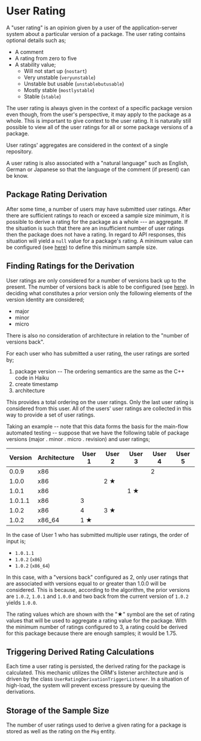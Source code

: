 # User Rating

A "user rating" is an opinion given by a user of the application-server system about a particular version of a package.  The user rating contains optional details such as;

- A comment
- A rating from zero to five
- A stability value;
  - Will not start up (`nostart`)
  - Very unstable (`veryunstable`)
  - Unstable but usable (`unstablebutusable`)
  - Mostly stable (`mostlystable`)
  - Stable (`stable`)

The user rating is always given in the context of a specific package version even though, from the user's perspective, it may apply to the package as a whole.  This is important to give context to the user rating. It is naturally still possible to view all of the user ratings for all or some package versions of a package.

User ratings' aggregates are considered in the context of a single repository.

A user rating is also associated with a "natural language" such as English, German or Japanese so that the language of the comment (if present) can be know.

## Package Rating Derivation

After some time, a number of users may have submitted user ratings.  After there are sufficient ratings to reach or exceed a sample size minimum, it is possible to derive a rating for the package as a whole --- an aggregate.  If the situation is such that there are an insufficient number of user ratings then the package does not have a rating.  In regard to API responses, this situation will yield a `null` value for a package's rating.  A minimum value can be configured (see [here](config.md)) to define this minimum sample size.

## Finding Ratings for the Derivation

User ratings are only considered for a number of versions back up to the present.  The number of versions back is able to be configured  (see [here](config.md)).  In deciding what constitutes a prior version only the following elements of the version identity are considered;

- major
- minor
- micro

There is also no consideration of architecture in relation to the "number of versions back".

For each user who has submitted a user rating, the user ratings are sorted by;

1. package version -- The ordering semantics are the same as the C++ code in Haiku
1. create timestamp
1. architecture

This provides a total ordering on the user ratings.  Only the last user rating is considered from this user.  All of the users' user ratings are collected in this way to provide a set of user ratings.

Taking an example -- note that this data forms the basis for the main-flow automated testing -- suppose that we have the following table of package versions (major . minor . micro . revision) and user ratings;

|Version|Architecture|User 1|User 2|User 3|User 4|User 5|
|---|---|---|---|---|---|---|
|0.0.9|x86| | | |2|
|1.0.0|x86| |2 ★| | |
|1.0.1|x86| | |1 ★| |
|1.0.1.1|x86|3| | | | |
|1.0.2|x86|4|3 ★| | | |
|1.0.2|x86_64|1 ★| | | | |

In the case of User 1 who has submitted multiple user ratings, the order of input is;

- `1.0.1.1`
- `1.0.2` (`x86`)
- `1.0.2` (`x86_64`)

In this case, with a "versions back" configured as 2, only user ratings that are associated with versions equal to or greater than 1.0.0 will be considered. This is because, according to the algorithm, the prior versions are `1.0.2`, `1.0.1` and `1.0.0` and two back from the current version of `1.0.2` yields `1.0.0`.

The rating values which are shown with the "★" symbol are the set of rating values that will be used to aggregate a rating value for the package.  With the minimum number of ratings configured to 3, a rating could be derived for this package because there are enough samples; it would be 1.75.

## Triggering Derived Rating Calculations

Each time a user rating is persisted, the derived rating for the package is calculated.  This mechanic utilizes the ORM's listener architecture and is driven by the class `UserRatingDerivationTriggerListener`.  In a situation of high-load, the system will prevent excess pressure by queuing the derivations.

## Storage of the Sample Size

The number of user ratings used to derive a given rating for a package is stored as well as the rating
on the `Pkg` entity.